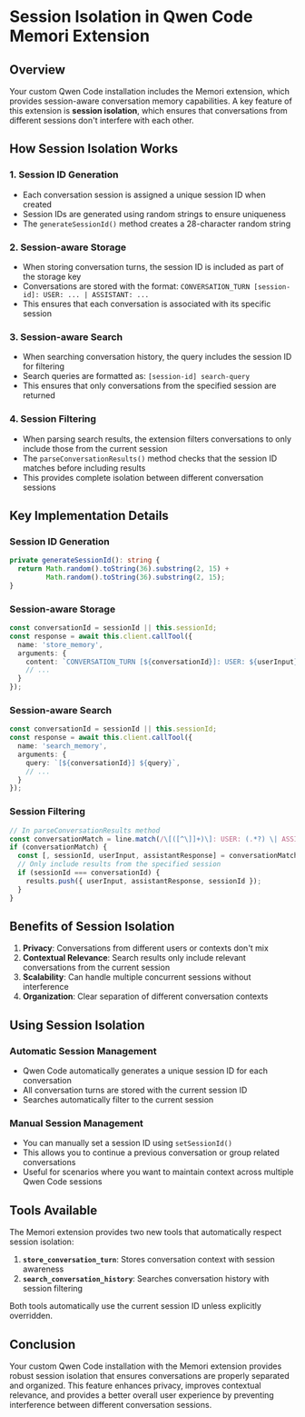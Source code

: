 # Session Isolation in Qwen Code Memori Extension

## Overview

Your custom Qwen Code installation includes the Memori extension, which provides session-aware conversation memory capabilities. A key feature of this extension is **session isolation**, which ensures that conversations from different sessions don't interfere with each other.

## How Session Isolation Works

### 1. Session ID Generation
- Each conversation session is assigned a unique session ID when created
- Session IDs are generated using random strings to ensure uniqueness
- The `generateSessionId()` method creates a 28-character random string

### 2. Session-aware Storage
- When storing conversation turns, the session ID is included as part of the storage key
- Conversations are stored with the format: `CONVERSATION_TURN [session-id]: USER: ... | ASSISTANT: ...`
- This ensures that each conversation is associated with its specific session

### 3. Session-aware Search
- When searching conversation history, the query includes the session ID for filtering
- Search queries are formatted as: `[session-id] search-query`
- This ensures that only conversations from the specified session are returned

### 4. Session Filtering
- When parsing search results, the extension filters conversations to only include those from the current session
- The `parseConversationResults()` method checks that the session ID matches before including results
- This provides complete isolation between different conversation sessions

## Key Implementation Details

### Session ID Generation
```typescript
private generateSessionId(): string {
  return Math.random().toString(36).substring(2, 15) + 
         Math.random().toString(36).substring(2, 15);
}
```

### Session-aware Storage
```typescript
const conversationId = sessionId || this.sessionId;
const response = await this.client.callTool({
  name: 'store_memory',
  arguments: {
    content: `CONVERSATION_TURN [${conversationId}]: USER: ${userInput} | ASSISTANT: ${assistantResponse}`,
    // ...
  }
});
```

### Session-aware Search
```typescript
const conversationId = sessionId || this.sessionId;
const response = await this.client.callTool({
  name: 'search_memory',
  arguments: {
    query: `[${conversationId}] ${query}`,
    // ...
  }
});
```

### Session Filtering
```typescript
// In parseConversationResults method
const conversationMatch = line.match(/\[([^\]]+)\]: USER: (.*?) \| ASSISTANT: (.*)/);
if (conversationMatch) {
  const [, sessionId, userInput, assistantResponse] = conversationMatch;
  // Only include results from the specified session
  if (sessionId === conversationId) {
    results.push({ userInput, assistantResponse, sessionId });
  }
}
```

## Benefits of Session Isolation

1. **Privacy**: Conversations from different users or contexts don't mix
2. **Contextual Relevance**: Search results only include relevant conversations from the current session
3. **Scalability**: Can handle multiple concurrent sessions without interference
4. **Organization**: Clear separation of different conversation contexts

## Using Session Isolation

### Automatic Session Management
- Qwen Code automatically generates a unique session ID for each conversation
- All conversation turns are stored with the current session ID
- Searches automatically filter to the current session

### Manual Session Management
- You can manually set a session ID using `setSessionId()`
- This allows you to continue a previous conversation or group related conversations
- Useful for scenarios where you want to maintain context across multiple Qwen Code sessions

## Tools Available

The Memori extension provides two new tools that automatically respect session isolation:

1. **`store_conversation_turn`**: Stores conversation context with session awareness
2. **`search_conversation_history`**: Searches conversation history with session filtering

Both tools automatically use the current session ID unless explicitly overridden.

## Conclusion

Your custom Qwen Code installation with the Memori extension provides robust session isolation that ensures conversations are properly separated and organized. This feature enhances privacy, improves contextual relevance, and provides a better overall user experience by preventing interference between different conversation sessions.